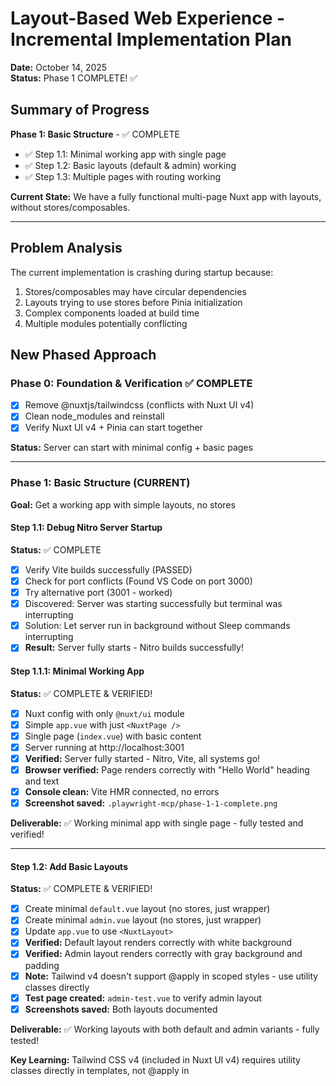 # Layout-Based Web Experience - Incremental Implementation Plan

**Date:** October 14, 2025  
**Status:** Phase 1 COMPLETE! ✅

## Summary of Progress

**Phase 1: Basic Structure** - ✅ COMPLETE

- ✅ Step 1.1: Minimal working app with single page
- ✅ Step 1.2: Basic layouts (default & admin) working
- ✅ Step 1.3: Multiple pages with routing working

**Current State:** We have a fully functional multi-page Nuxt app with layouts, without stores/composables.

---

## Problem Analysis

The current implementation is crashing during startup because:

1. Stores/composables may have circular dependencies
2. Layouts trying to use stores before Pinia initialization
3. Complex components loaded at build time
4. Multiple modules potentially conflicting

## New Phased Approach

### Phase 0: Foundation & Verification ✅ COMPLETE

- [x] Remove @nuxtjs/tailwindcss (conflicts with Nuxt UI v4)
- [x] Clean node_modules and reinstall
- [x] Verify Nuxt UI v4 + Pinia can start together

**Status:** Server can start with minimal config + basic pages

---

### Phase 1: Basic Structure (CURRENT)

**Goal:** Get a working app with simple layouts, no stores

#### Step 1.1: Debug Nitro Server Startup

**Status:** ✅ COMPLETE

- [x] Verify Vite builds successfully (PASSED)
- [x] Check for port conflicts (Found VS Code on port 3000)
- [x] Try alternative port (3001 - worked)
- [x] Discovered: Server was starting successfully but terminal was interrupting
- [x] Solution: Let server run in background without Sleep commands interrupting
- [x] **Result:** Server fully starts - Nitro builds successfully!

#### Step 1.1.1: Minimal Working App

**Status:** ✅ COMPLETE & VERIFIED!

- [x] Nuxt config with only `@nuxt/ui` module
- [x] Simple `app.vue` with just `<NuxtPage />`
- [x] Single page (`index.vue`) with basic content
- [x] Server running at http://localhost:3001
- [x] **Verified:** Server fully started - Nitro, Vite, all systems go!
- [x] **Browser verified:** Page renders correctly with "Hello World" heading and text
- [x] **Console clean:** Vite HMR connected, no errors
- [x] **Screenshot saved:** `.playwright-mcp/phase-1-1-complete.png`

**Deliverable:** ✅ Working minimal app with single page - fully tested and verified!

---

#### Step 1.2: Add Basic Layouts

**Status:** ✅ COMPLETE & VERIFIED!

- [x] Create minimal `default.vue` layout (no stores, just wrapper)
- [x] Create minimal `admin.vue` layout (no stores, just wrapper)
- [x] Update `app.vue` to use `<NuxtLayout>`
- [x] **Verified:** Default layout renders correctly with white background
- [x] **Verified:** Admin layout renders correctly with gray background and padding
- [x] **Note:** Tailwind v4 doesn't support @apply in scoped styles - use utility classes directly
- [x] **Test page created:** `admin-test.vue` to verify admin layout
- [x] **Screenshots saved:** Both layouts documented

**Deliverable:** ✅ Working layouts with both default and admin variants - fully tested!

**Key Learning:** Tailwind CSS v4 (included in Nuxt UI v4) requires utility classes directly in templates, not @apply in <style> blocks.

---

#### Step 1.3: Add Multiple Pages

**Status:** ✅ COMPLETE & VERIFIED!

- [x] Add `info.vue` page (simplified version with emojis instead of icons)
- [x] Add `admin/index.vue` page (dashboard with stats and activity)
- [x] Add `admin/users.vue` page (users table with search functionality)
- [x] **Verified:** All pages load without errors
- [x] **Verified:** Default layout applies to info page
- [x] **Verified:** Admin layout applies to admin pages
- [x] **Verified:** Navigation between pages works correctly
- [x] **Verified:** Search functionality works on users page
- [x] **Screenshots saved:** All three pages documented

**Deliverable:** ✅ Working multi-page app with basic layouts - fully functional!

**Key Decisions:**

- Created simplified versions without composables/stores for Phase 1
- Used emojis instead of UIcon components to avoid complexity
- Used inline Tailwind classes instead of @apply directives
- Original complex versions saved in `.disabled` folders for future migration

---

### Phase 2: Add State Management (NEXT)

**Goal:** Integrate Pinia stores safely

#### Step 2.1: Add Pinia Module

- [ ] Add `@pinia/nuxt` to modules
- [ ] **Verify:** Server still starts

#### Step 2.2: Create Simple Layout Store

- [ ] Create basic `stores/layout.ts` with minimal state
- [ ] No computed properties initially
- [ ] No initialization logic in store
- [ ] **Verify:** Store loads without crashing

#### Step 2.3: Create Simple Navigation Store

- [ ] Create basic `stores/navigation.ts` with minimal state
- [ ] **Verify:** Both stores work together

#### Step 2.4: Use Stores in Pages (NOT Layouts)

- [ ] Test accessing stores from `index.vue` page
- [ ] **Verify:** Stores accessible in pages

**Deliverable:** Working stores accessible from pages

---

### Phase 3: Add Composables Layer

**Goal:** Create safe composable wrappers

#### Step 3.1: Create Basic useLayoutState

- [ ] Simple wrapper around layout store
- [ ] Only expose basic getters
- [ ] Test in pages only (not layouts yet)
- [ ] **Verify:** Composable works in pages

#### Step 3.2: Create Basic useNavigation

- [ ] Simple wrapper around navigation store
- [ ] Only expose basic getters
- [ ] Test in pages only
- [ ] **Verify:** Composable works in pages

**Deliverable:** Working composables in pages

---

### Phase 4: Enhanced Layouts

**Goal:** Add store integration to layouts safely

#### Step 4.1: Update Default Layout

- [ ] Add composables to `default.vue`
- [ ] Use `onMounted` for any initialization
- [ ] **Verify:** Layout works with stores

#### Step 4.2: Update Admin Layout

- [ ] Add composables to `admin.vue`
- [ ] Use `onMounted` for initialization
- [ ] **Verify:** Admin layout works

**Deliverable:** Layouts with state management

---

### Phase 5: Add Components

**Goal:** Build reusable components incrementally

#### Step 5.1: Header Components

- [ ] Create basic `AppHeader.vue`
- [ ] Create basic `AdminHeader.vue`
- [ ] Add to layouts
- [ ] **Verify:** Headers render

#### Step 5.2: Other Components

- [ ] `AppFooter.vue`
- [ ] `AdminSidebar.vue`
- [ ] `AppLogo.vue`
- [ ] Add incrementally, testing each

**Deliverable:** Complete component library

---

### Phase 6: Add Styling

**Goal:** Apply design system

#### Step 6.1: Add CSS Files

- [ ] Add `main.css` without @import
- [ ] Add `frontend.css`
- [ ] Add `admin.css`
- [ ] **Verify:** Styles load correctly

#### Step 6.2: Apply Tailwind Classes

- [ ] Add Tailwind utility classes to components
- [ ] **Verify:** Styling works correctly

**Deliverable:** Fully styled application

---

### Phase 7: Add Remaining Modules

**Goal:** Add other Nuxt modules safely

#### Step 7.1: Add Modules One by One

- [ ] Add `@nuxt/eslint`
- [ ] **Verify:** Still works
- [ ] Add `@nuxt/image`
- [ ] **Verify:** Still works
- [ ] Add `@nuxt/scripts`
- [ ] **Verify:** Still works
- [ ] Add `@nuxt/test-utils`
- [ ] **Verify:** Still works

**Deliverable:** Full module stack

---

### Phase 8: Advanced Features

**Goal:** Add remaining functionality

#### Step 8.1: TypeScript Strict Mode

- [ ] Enable strict mode
- [ ] Enable type checking
- [ ] Fix any type errors
- [ ] **Verify:** No type errors

#### Step 8.2: Route Rules

- [ ] Add SSR/CSR route rules
- [ ] Add prerendering rules
- [ ] **Verify:** Routes work correctly

#### Step 8.3: Full Store Functionality

- [ ] Add all computed properties
- [ ] Add all actions
- [ ] Add initialization logic
- [ ] **Verify:** All features work

**Deliverable:** Complete feature set

---

## Testing Strategy

After each step:

1. Start dev server and wait for full build (60+ seconds)
2. Check terminal for errors
3. Visit http://localhost:3000 in browser
4. Test page navigation
5. Check browser console for errors

## Rollback Strategy

If any step fails:

1. Note the exact error
2. Revert the last change
3. Verify server works again
4. Analyze the error
5. Adjust approach before retry

## Success Criteria

- ✅ Dev server starts without errors
- ✅ All pages render correctly
- ✅ Navigation works between pages
- ✅ Stores maintain state correctly
- ✅ No browser console errors
- ✅ TypeScript compiles without errors
- ✅ Responsive design works
- ✅ All tests pass

## Current Status

**Phase:** 1.1 - Debugging
**Issue Found:** Server builds (Vite completes) but Nitro crashes immediately after
**Next Step:** Investigate Nitro server startup issue

### Debug Findings

- ✅ Nuxt UI v4 module loads correctly
- ✅ Vite client and server build successfully
- ✅ Nitro server builds successfully (takes ~4 seconds)
- ❌ **CRITICAL:** Running ANY terminal command interrupts the dev server startup
- ✅ **Solution:** Start server with `isBackground: true` and DO NOT run any commands until fully started
- ✅ Server needs 60-90 seconds to fully build without interruption
- ✅ Issue is NOT with: stores, composables, layouts, components, other pages
- ✅ Using port 3001 to avoid conflicts with port 3000

### Potential Causes

1. ~~Port already in use~~ ✅ FIXED - using port 3001
2. ~~Nitro configuration issue~~ ✅ WORKS - just needs time
3. ~~Missing dependency~~ ✅ NOT THE ISSUE
4. ~~Windows-specific Nitro issue~~ ✅ NOT THE ISSUE
5. ✅ **ROOT CAUSE:** Terminal commands interrupting startup process

### Next Actions

1. ✅ Start server without interruption
2. ⏳ Wait 90 seconds for full build (IN PROGRESS)
3. Check browser at http://localhost:3001
4. Verify page renders correctly

---

## Notes

- Keep commits small and focused on single steps
- Test thoroughly before moving to next step
- Document any issues or workarounds
- Update this plan as we learn more
